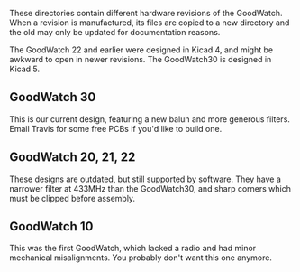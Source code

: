 These directories contain different hardware revisions of the
GoodWatch.  When a revision is manufactured, its files are copied to a
new directory and the old may only be updated for documentation
reasons.

The GoodWatch 22 and earlier were designed in Kicad 4, and might be
awkward to open in newer revisions.  The GoodWatch30 is designed in
Kicad 5.

## GoodWatch 30

This is our current design, featuring a new balun and more generous
filters.  Email Travis for some free PCBs if you'd like to build one.


## GoodWatch 20, 21, 22

These designs are outdated, but still supported by software.  They
have a narrower filter at 433MHz than the GoodWatch30, and sharp corners which must be clipped before assembly.

## GoodWatch 10

This was the first GoodWatch, which lacked a radio and had minor
mechanical misalignments.  You probably don't want this one anymore.


